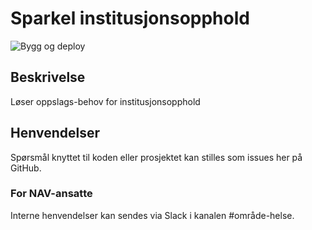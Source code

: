 # Sparkel institusjonsopphold
![Bygg og deploy](https://github.com/navikt/helse-sparkel-institusjonsopphold/workflows/Bygg%20og%20deploy/badge.svg)

## Beskrivelse
Løser oppslags-behov for institusjonsopphold

## Henvendelser
Spørsmål knyttet til koden eller prosjektet kan stilles som issues her på GitHub.

### For NAV-ansatte
Interne henvendelser kan sendes via Slack i kanalen #område-helse.
